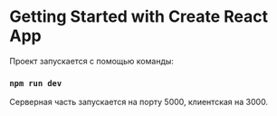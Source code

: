 # Getting Started with Create React App

Проект запускается с помощью команды:

### `npm run dev`

Серверная часть запускается на порту 5000, клиентская на 3000.
